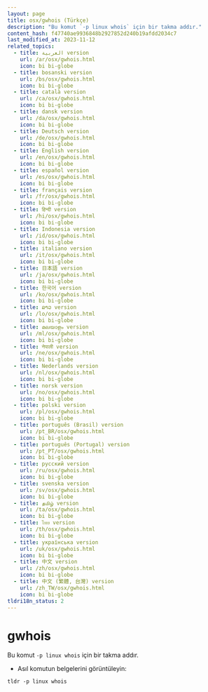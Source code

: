 ```yaml
---
layout: page
title: osx/gwhois (Türkçe)
description: "Bu komut `-p linux whois` için bir takma addır."
content_hash: f47740ae9936848b2927852d240b19afdd2034c7
last_modified_at: 2023-11-12
related_topics:
  - title: العربية version
    url: /ar/osx/gwhois.html
    icon: bi bi-globe
  - title: bosanski version
    url: /bs/osx/gwhois.html
    icon: bi bi-globe
  - title: català version
    url: /ca/osx/gwhois.html
    icon: bi bi-globe
  - title: dansk version
    url: /da/osx/gwhois.html
    icon: bi bi-globe
  - title: Deutsch version
    url: /de/osx/gwhois.html
    icon: bi bi-globe
  - title: English version
    url: /en/osx/gwhois.html
    icon: bi bi-globe
  - title: español version
    url: /es/osx/gwhois.html
    icon: bi bi-globe
  - title: français version
    url: /fr/osx/gwhois.html
    icon: bi bi-globe
  - title: हिन्दी version
    url: /hi/osx/gwhois.html
    icon: bi bi-globe
  - title: Indonesia version
    url: /id/osx/gwhois.html
    icon: bi bi-globe
  - title: italiano version
    url: /it/osx/gwhois.html
    icon: bi bi-globe
  - title: 日本語 version
    url: /ja/osx/gwhois.html
    icon: bi bi-globe
  - title: 한국어 version
    url: /ko/osx/gwhois.html
    icon: bi bi-globe
  - title: ລາວ version
    url: /lo/osx/gwhois.html
    icon: bi bi-globe
  - title: മലയാളം version
    url: /ml/osx/gwhois.html
    icon: bi bi-globe
  - title: नेपाली version
    url: /ne/osx/gwhois.html
    icon: bi bi-globe
  - title: Nederlands version
    url: /nl/osx/gwhois.html
    icon: bi bi-globe
  - title: norsk version
    url: /no/osx/gwhois.html
    icon: bi bi-globe
  - title: polski version
    url: /pl/osx/gwhois.html
    icon: bi bi-globe
  - title: português (Brasil) version
    url: /pt_BR/osx/gwhois.html
    icon: bi bi-globe
  - title: português (Portugal) version
    url: /pt_PT/osx/gwhois.html
    icon: bi bi-globe
  - title: русский version
    url: /ru/osx/gwhois.html
    icon: bi bi-globe
  - title: svenska version
    url: /sv/osx/gwhois.html
    icon: bi bi-globe
  - title: தமிழ் version
    url: /ta/osx/gwhois.html
    icon: bi bi-globe
  - title: ไทย version
    url: /th/osx/gwhois.html
    icon: bi bi-globe
  - title: українська version
    url: /uk/osx/gwhois.html
    icon: bi bi-globe
  - title: 中文 version
    url: /zh/osx/gwhois.html
    icon: bi bi-globe
  - title: 中文 (繁體, 台灣) version
    url: /zh_TW/osx/gwhois.html
    icon: bi bi-globe
tldri18n_status: 2
---
```

# gwhois

Bu komut `-p linux whois` için bir takma addır.

- Asıl komutun belgelerini görüntüleyin:

`tldr -p linux whois`
